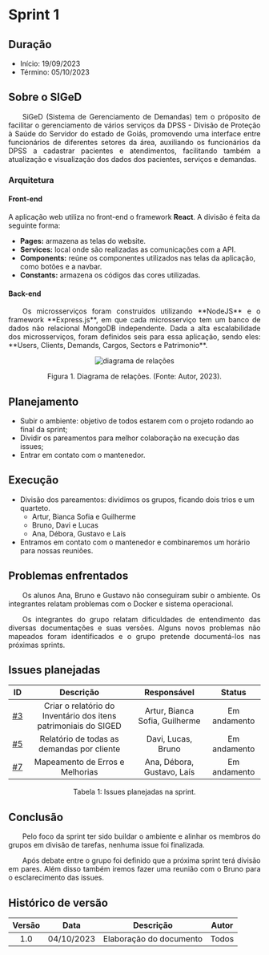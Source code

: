 # Sprint 1

## Duração
- Início: 19/09/2023
- Término: 05/10/2023

## Sobre o SIGeD
<p align="justify">&emsp;&emsp;SiGeD (Sistema de Gerenciamento de Demandas) tem o próposito de facilitar o gerenciamento de vários serviços da DPSS - Divisão de Proteção à Saúde do Servidor do estado de Goiás, promovendo uma interface entre funcionários de diferentes setores da área, auxiliando os funcionários da DPSS a cadastrar pacientes e atendimentos, facilitando também a atualização e visualização dos dados dos pacientes, serviços e demandas.</p>

### Arquitetura

#### Front-end
A aplicação web utiliza no front-end o framework **React**. A divisão é feita da seguinte forma:

- **Pages:** armazena as telas do website.
- **Services:** local onde são realizadas as comunicações com a API.
- **Components:** reúne os componentes utilizados nas telas da aplicação, como botões e a navbar.
- **Constants:** armazena os códigos das cores utilizadas.

#### Back-end
<p align="justify">&emsp;&emsp;Os microsserviços foram construídos utilizando **NodeJS** e o framework **Express.js**, em que cada microsserviço tem um banco de dados não relacional MongoDB independente. Dada a alta escalabilidade dos microsserviços, foram definidos seis para essa aplicação, sendo eles: **Users, Clients, Demands, Cargos, Sectors e Patrimonio**.</p>

<center>

  ![diagrama de relações](https://github.com/Siged-Gces-2023-2/2023.2-SIGeD-GCES-Doc/assets/79341819/c3ebdbf1-c6c5-4122-8e38-deb955896e81)

  Figura 1. Diagrama de relações. (Fonte: Autor, 2023).
  </center>

## Planejamento
- Subir o ambiente: objetivo de todos estarem com o projeto rodando ao final da sprint;
- Dividir os pareamentos para melhor colaboração na execução das issues;
- Entrar em contato com o mantenedor.

## Execução
- Divisão dos pareamentos: dividimos os grupos, ficando dois trios e um quarteto.
    - Artur, Bianca Sofia e Guilherme
    - Bruno, Davi e Lucas
    - Ana, Débora, Gustavo e Laís
- Entramos em contato com o mantenedor e combinaremos um horário para nossas reuniões.

## Problemas enfrentados
<p align="justify">&emsp;&emsp;Os alunos Ana, Bruno e Gustavo não conseguiram subir o ambiente. Os integrantes relatam problemas com o Docker e sistema operacional.</p>

<p align="justify">&emsp;&emsp;Os integrantes do grupo relatam dificuldades de entendimento das diversas documentações e suas versões. Alguns novos problemas não mapeados foram identificados e o grupo pretende documentá-los nas próximas sprints.</p>

## Issues planejadas
| ID |Descrição | Responsável | Status |
| :--: | :-----: | :---------: | :-----:|
| [#3](https://github.com/Siged-Gces-2023-2/2023.2-SIGeD-GCES-Doc/issues/3) | Criar o relatório do Inventário dos itens patrimoniais do SIGED | Artur, Bianca Sofia, Guilherme | Em andamento |
| [#5](https://github.com/Siged-Gces-2023-2/2023.2-SIGeD-GCES-Doc/issues/5) | Relatório de todas as demandas por cliente | Davi, Lucas, Bruno | Em andamento |
| [#7](https://github.com/Siged-Gces-2023-2/2023.2-SIGeD-GCES-Doc/issues/7) | Mapeamento de Erros e Melhorias | Ana, Débora, Gustavo, Laís | Em andamento|


<figcaption align="center">Tabela 1: Issues planejadas na sprint.</figcaption>


## Conclusão
<p align="justify">&emsp;&emsp;Pelo foco da sprint ter sido buildar o ambiente e alinhar os membros do grupos em divisão de tarefas, nenhuma issue foi finalizada.</p>

<p align="justify">&emsp;&emsp;Após debate entre o grupo foi definido que a próxima sprint terá divisão em pares. Além disso também iremos fazer uma reunião com o Bruno para o esclarecimento das issues.</p>

## Histórico de versão
| Versão | Data | Descrição | Autor |
| :----: | :--: | :-------: | :---: |
| 1.0 | 04/10/2023 | Elaboração do documento | Todos |